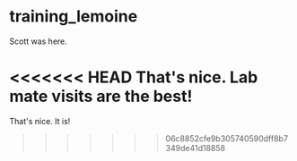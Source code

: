 # training_lemoine

Scott was here.

<<<<<<< HEAD
That's nice. Lab mate visits are the best!
=======
That's nice.  It is!
>>>>>>> 06c8852cfe9b305740590dff8b7349de41d18858
